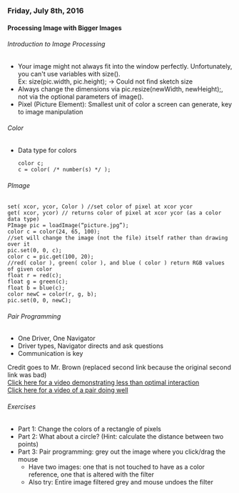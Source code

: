### Friday, July 8th, 2016

#### Processing Image with Bigger Images

###### Introduction to Image Processing
* Your image might not always fit into the window perfectly.  Unfortunately, you can't use variables with size(). <br>
  Ex: size(pic.width, pic.height); -> Could not find sketch size
* Always change the dimensions via pic.resize(newWidth, newHeight);, not via the optional parameters of image().
* Pixel (Picture Element): Smallest unit of color a screen can generate, key to image manipulation

###### Color
* Data type for colors

  ```processing
  color c;
  c = color( /* number(s) */ );
  ```
  
###### PImage
```processing
set( xcor, ycor, Color ) //set color of pixel at xcor ycor
get( xcor, ycor) // returns color of pixel at xcor ycor (as a color data type)
PImage pic = loadImage(“picture.jpg”);
color c = color(24, 65, 100);
//set will change the image (not the file) itself rather than drawing over it
pic.set(0, 0, c);
color c = pic.get(100, 20);
//red( color ), green( color ), and blue ( color ) return RGB values of given color
float r = red(c);
float g = green(c);
float b = blue(c);
color newC = color(r, g, b);
pic.set(0, 0, newC);
```

###### Pair Programming
* One Driver, One Navigator
* Driver types, Navigator directs and ask questions
* Communication is key

Credit goes to Mr. Brown (replaced second link because the original second link was bad)
<br>
[Click here for a video demonstrating less than optimal interaction](http://www.youtube.com/watch?v=SU1v3OFL7uI)
<br>
[Click here for a video of a pair doing well](https://www.youtube.com/watch?v=A0MANBDX4Ag)


###### Exercises
* Part 1: Change the colors of a rectangle of pixels
* Part 2: What about a circle? (Hint: calculate the distance between two points)
* Part 3: Pair programming: grey out the image where you click/drag the mouse
  * Have two images: one that is not touched to have as a color reference, one that is altered with the filter
  * Also try: Entire image filtered grey and mouse undoes the filter 
